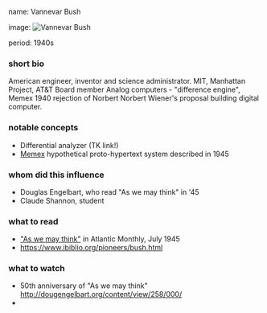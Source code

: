 name: Vannevar Bush

image: ![Vannevar Bush](http://dougengelbart.org/images/events/vannevar/vb-portrait.gif)

period: 1940s

### short bio
 American engineer, inventor and science administrator. 
 MIT, Manhattan Project, AT&T Board member
 Analog computers - "difference engine", Memex
 1940 rejection of Norbert Norbert Wiener's proposal building digital computer.

### notable concepts
 - Differential analyzer (TK link!)
 - [Memex](https://en.wikipedia.org/wiki/Memex) hypothetical proto-hypertext system described in 1945

### whom did this influence
 - Douglas Engelbart, who read "As we may think" in '45
 - Claude Shannon, student

### what to read
 - ["As we may think"](https://web.archive.org/web/20011215033047id_/http://www.isg.sfu.ca:80/~duchier/misc/vbush/vbush-all.shtml) in Atlantic Monthly, July 1945
- https://www.ibiblio.org/pioneers/bush.html

### what to watch
 - 50th anniversary of "As we may think" http://dougengelbart.org/content/view/258/000/
 - 